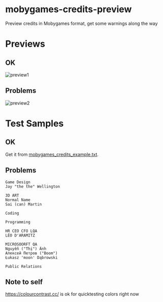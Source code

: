 # mobygames-credits-preview
Preview credits in Mobygames format, get some warnings along the way

# Previews

## OK

![preview1](https://github.com/user-attachments/assets/b3634ff2-c07a-4b57-b2fe-af3172f3414d)

## Problems

![preview2](https://github.com/user-attachments/assets/e8cd58b8-b979-4cf0-bdc4-04ee0fcf9214)

# Test Samples

## OK

Get it from [mobygames_credits_example.txt](https://raw.githubusercontent.com/FishieCat/fake-game-credits/refs/heads/main/mobygames_credits_example.txt).

## Problems

```
Game Design
Jay "the the" Wellington

3D ART
Normal Name
Sai (can) Martin

Coding

Programming

HR CEO CFO LQA
LÉO D'ARAMITZ

MICROSOORFT QA
Nguyễn ("Thị") Ánh
Алексей Петров ("Boom")
Łukasz 'moon' Dąbrowski

Public Relations
```


## Note to self

https://colourcontrast.cc/ is ok for quicktesting colors right now
